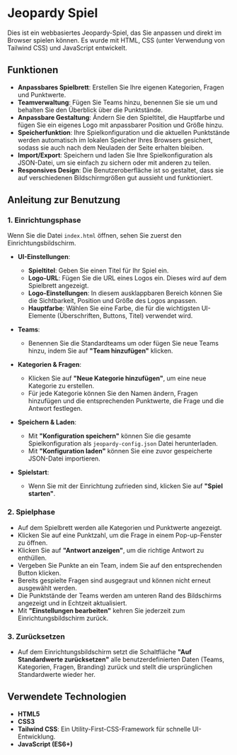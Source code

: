 # Jeopardy Spiel

Dies ist ein webbasiertes Jeopardy-Spiel, das Sie anpassen und direkt im Browser spielen können. Es wurde mit HTML, CSS (unter Verwendung von Tailwind CSS) und JavaScript entwickelt.

## Funktionen

-   **Anpassbares Spielbrett**: Erstellen Sie Ihre eigenen Kategorien, Fragen und Punktwerte.
-   **Teamverwaltung**: Fügen Sie Teams hinzu, benennen Sie sie um und behalten Sie den Überblick über die Punktstände.
-   **Anpassbare Gestaltung**: Ändern Sie den Spieltitel, die Hauptfarbe und fügen Sie ein eigenes Logo mit anpassbarer Position und Größe hinzu.
-   **Speicherfunktion**: Ihre Spielkonfiguration und die aktuellen Punktstände werden automatisch im lokalen Speicher Ihres Browsers gesichert, sodass sie auch nach dem Neuladen der Seite erhalten bleiben.
-   **Import/Export**: Speichern und laden Sie Ihre Spielkonfiguration als JSON-Datei, um sie einfach zu sichern oder mit anderen zu teilen.
-   **Responsives Design**: Die Benutzeroberfläche ist so gestaltet, dass sie auf verschiedenen Bildschirmgrößen gut aussieht und funktioniert.

## Anleitung zur Benutzung

### 1. Einrichtungsphase

Wenn Sie die Datei `index.html` öffnen, sehen Sie zuerst den Einrichtungsbildschirm.

-   **UI-Einstellungen**:
    -   **Spieltitel**: Geben Sie einen Titel für Ihr Spiel ein.
    -   **Logo-URL**: Fügen Sie die URL eines Logos ein. Dieses wird auf dem Spielbrett angezeigt.
    -   **Logo-Einstellungen**: In diesem ausklappbaren Bereich können Sie die Sichtbarkeit, Position und Größe des Logos anpassen.
    -   **Hauptfarbe**: Wählen Sie eine Farbe, die für die wichtigsten UI-Elemente (Überschriften, Buttons, Titel) verwendet wird.

-   **Teams**:
    -   Benennen Sie die Standardteams um oder fügen Sie neue Teams hinzu, indem Sie auf **"Team hinzufügen"** klicken.

-   **Kategorien & Fragen**:
    -   Klicken Sie auf **"Neue Kategorie hinzufügen"**, um eine neue Kategorie zu erstellen.
    -   Für jede Kategorie können Sie den Namen ändern, Fragen hinzufügen und die entsprechenden Punktwerte, die Frage und die Antwort festlegen.

-   **Speichern & Laden**:
    -   Mit **"Konfiguration speichern"** können Sie die gesamte Spielkonfiguration als `jeopardy-config.json` Datei herunterladen.
    -   Mit **"Konfiguration laden"** können Sie eine zuvor gespeicherte JSON-Datei importieren.

-   **Spielstart**:
    -   Wenn Sie mit der Einrichtung zufrieden sind, klicken Sie auf **"Spiel starten"**.

### 2. Spielphase

-   Auf dem Spielbrett werden alle Kategorien und Punktwerte angezeigt.
-   Klicken Sie auf eine Punktzahl, um die Frage in einem Pop-up-Fenster zu öffnen.
-   Klicken Sie auf **"Antwort anzeigen"**, um die richtige Antwort zu enthüllen.
-   Vergeben Sie Punkte an ein Team, indem Sie auf den entsprechenden Button klicken.
-   Bereits gespielte Fragen sind ausgegraut und können nicht erneut ausgewählt werden.
-   Die Punktstände der Teams werden am unteren Rand des Bildschirms angezeigt und in Echtzeit aktualisiert.
-   Mit **"Einstellungen bearbeiten"** kehren Sie jederzeit zum Einrichtungsbildschirm zurück.

### 3. Zurücksetzen

-   Auf dem Einrichtungsbildschirm setzt die Schaltfläche **"Auf Standardwerte zurücksetzen"** alle benutzerdefinierten Daten (Teams, Kategorien, Fragen, Branding) zurück und stellt die ursprünglichen Standardwerte wieder her.

## Verwendete Technologien

-   **HTML5**
-   **CSS3**
-   **Tailwind CSS**: Ein Utility-First-CSS-Framework für schnelle UI-Entwicklung.
-   **JavaScript (ES6+)**